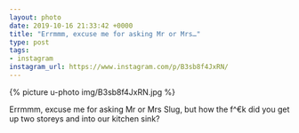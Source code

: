 ```yaml
---
layout: photo
date: 2019-10-16 21:33:42 +0000
title: "Errmmm, excuse me for asking Mr or Mrs…"
type: post
tags:
- instagram
instagram_url: https://www.instagram.com/p/B3sb8f4JxRN/
---
```


{% picture u-photo img/B3sb8f4JxRN.jpg %}

Errmmm, excuse me for asking Mr or Mrs Slug, but how the f^€k did you get up two storeys and into our kitchen sink?
